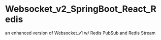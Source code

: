 # Websocket_v2_SpringBoot_React_Redis
an enhanced version of Websocket_v1 w/ Redis PubSub and Redis Stream
